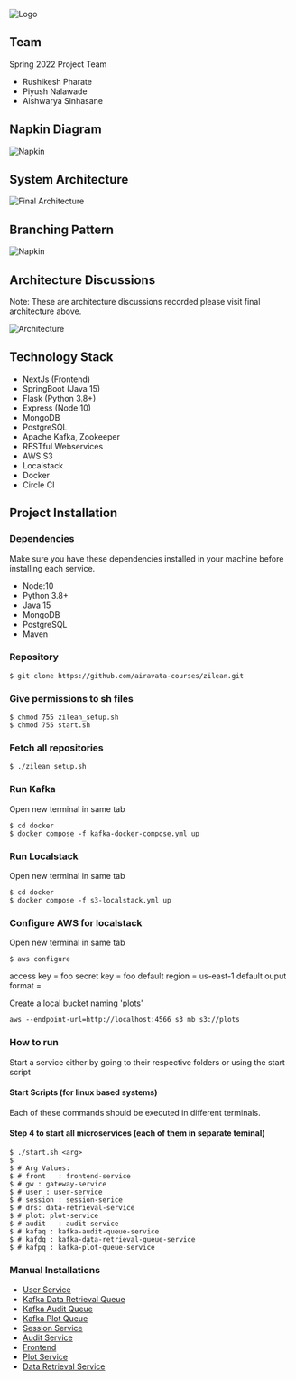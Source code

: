 ![Logo](https://github.com/airavata-courses/Zilean/blob/main/images/assets/zilean-banner.png)

## Team 

Spring 2022 Project Team

- Rushikesh Pharate
- Piyush Nalawade
- Aishwarya Sinhasane

## Napkin Diagram  

![Napkin](https://github.com/airavata-courses/Zilean/blob/main/images/napkin.png)


## System Architecture

![Final Architecture](https://github.com/airavata-courses/Zilean/blob/main/images/architecture/zilean-architecture.png)

## Branching Pattern  

![Napkin](https://github.com/airavata-courses/Zilean/blob/main/images/branching.png)

## Architecture Discussions

Note: These are architecture discussions recorded please visit final architecture above.

![Architecture](https://github.com/airavata-courses/Zilean/blob/main/images/architecture/architecture_1.png)

## Technology Stack

- NextJs (Frontend)
- SpringBoot (Java 15)
- Flask (Python 3.8+)
- Express (Node 10)
- MongoDB 
- PostgreSQL
- Apache Kafka, Zookeeper
- RESTful Webservices
- AWS S3
- Localstack
- Docker 
- Circle CI

## Project Installation

### Dependencies

Make sure you have these dependencies installed in your machine before installing each service.

- Node:10 
- Python 3.8+
- Java 15
- MongoDB
- PostgreSQL
- Maven

### Repository 
```
$ git clone https://github.com/airavata-courses/zilean.git

```

### Give permissions to sh files
```
$ chmod 755 zilean_setup.sh
$ chmod 755 start.sh
```


### Fetch all repositories  
```
$ ./zilean_setup.sh
```

### Run Kafka

Open new terminal in same tab
```
$ cd docker
$ docker compose -f kafka-docker-compose.yml up
```


### Run Localstack

Open new terminal in same tab
```
$ cd docker
$ docker compose -f s3-localstack.yml up
```

### Configure AWS for localstack

Open new terminal in same tab
```
$ aws configure 
```
access key = foo
secret key = foo 
default region = us-east-1
default ouput format = 


Create a local bucket naming 'plots'
```
aws --endpoint-url=http://localhost:4566 s3 mb s3://plots
```

### How to run

Start a service either by going to their respective folders or using the start script

#### Start Scripts (for linux based systems)
Each of these commands should be executed in different terminals.


#### Step 4 to start all microservices (each of them in separate teminal)
```shell
$ ./start.sh <arg> 
$
$ # Arg Values:
$ # front   : frontend-service
$ # gw : gateway-service
$ # user : user-service
$ # session : session-serice
$ # drs: data-retrieval-service
$ # plot: plot-service
$ # audit   : audit-service
$ # kafaq : kafka-audit-queue-service
$ # kafdq : kafka-data-retrieval-queue-service
$ # kafpq : kafka-plot-queue-service
```

### Manual Installations

- [User Service](https://github.com/airavata-courses/Zilean/blob/main-user-service/user-service/README.md)
- [Kafka Data Retrieval Queue](https://github.com/airavata-courses/Zilean/blob/main-data-retrieval-queue/kafka-data-retrieval-queue/README.md)
- [Kafka Audit Queue](https://github.com/airavata-courses/Zilean/blob/main-kafka-audit-queue/kafka-audit-queue/README.md)
- [Kafka Plot Queue](https://github.com/airavata-courses/Zilean/blob/main-kafka-plot-queue/kafka-plot-queue/README.md)
- [Session Service](https://github.com/airavata-courses/Zilean/blob/main-session-service/session-service/README.md)
- [Audit Service](https://github.com/airavata-courses/Zilean/blob/main-audit-service/audit-service/README.md)
- [Frontend](https://github.com/airavata-courses/Zilean/blob/main-frontend-service/frontend/README.md)
- [Plot Service](https://github.com/airavata-courses/Zilean/blob/main-plot-service/plot-service/README.md)
- [Data Retrieval Service](https://github.com/airavata-courses/Zilean/blob/main-data-retrieval-service/data-retrieval-service/README.md)
